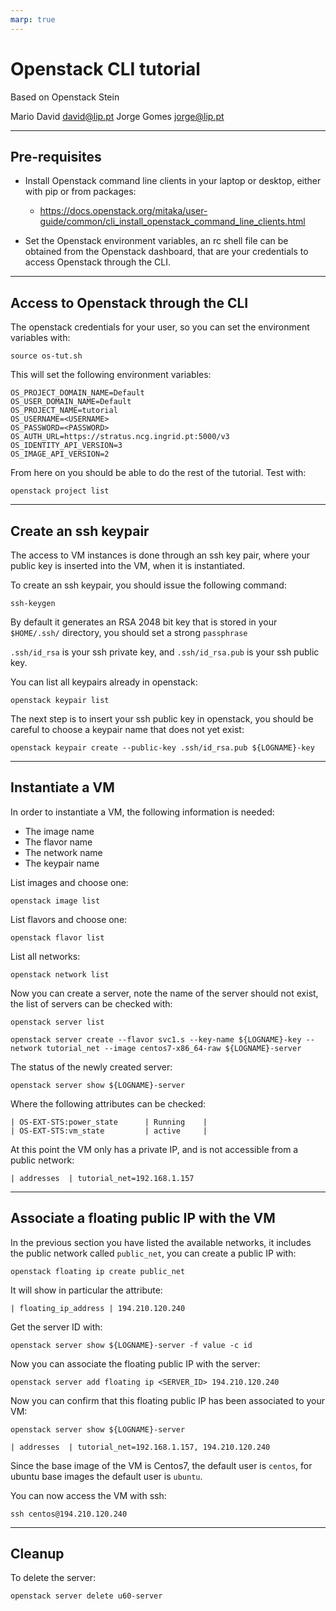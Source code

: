 ```yaml
---
marp: true
---
```

# Openstack CLI tutorial

Based on Openstack Stein

Mario David <david@lip.pt>
Jorge Gomes <jorge@lip.pt>

---

## Pre-requisites

* Install Openstack command line clients in your laptop or desktop, either
  with pip or from packages:
  * <https://docs.openstack.org/mitaka/user-guide/common/cli_install_openstack_command_line_clients.html>

* Set the Openstack environment variables, an rc shell file can be
  obtained from the Openstack dashboard, that are your credentials
  to access Openstack through the CLI.

---

## Access to Openstack through the CLI

The openstack credentials for your user, so you can set the
environment variables with:

    source os-tut.sh

This will set the following environment variables:

    OS_PROJECT_DOMAIN_NAME=Default
    OS_USER_DOMAIN_NAME=Default
    OS_PROJECT_NAME=tutorial
    OS_USERNAME=<USERNAME>
    OS_PASSWORD=<PASSWORD>
    OS_AUTH_URL=https://stratus.ncg.ingrid.pt:5000/v3
    OS_IDENTITY_API_VERSION=3
    OS_IMAGE_API_VERSION=2

From here on you should be able to do the rest of the tutorial. Test with:

    openstack project list

---

## Create an ssh keypair

The access to VM instances is done through an ssh key pair, where your public
key is inserted into the VM, when it is instantiated.

To create an ssh keypair, you should issue the following command:

    ssh-keygen

By default it generates an RSA 2048 bit key that is stored in your `$HOME/.ssh/`
directory, you should set a strong `passphrase`

`.ssh/id_rsa` is your ssh private key, and `.ssh/id_rsa.pub` is your ssh public
key.

You can list all keypairs already in openstack:

    openstack keypair list

The next step is to insert your ssh public key in openstack, you should be careful
to choose a keypair name that does not yet exist:

    openstack keypair create --public-key .ssh/id_rsa.pub ${LOGNAME}-key

---

## Instantiate a VM

In order to instantiate a VM, the following information is needed:

* The image name
* The flavor name
* The network name
* The keypair name

List images and choose one:

    openstack image list

List flavors and choose one:

    openstack flavor list

List all networks:

    openstack network list

Now you can create a server, note the name of the server should not exist, the
list of servers can be checked with:

    openstack server list

    openstack server create --flavor svc1.s --key-name ${LOGNAME}-key --network tutorial_net --image centos7-x86_64-raw ${LOGNAME}-server

The status of the newly created server:

    openstack server show ${LOGNAME}-server

Where the following attributes can be checked:

    | OS-EXT-STS:power_state      | Running    |
    | OS-EXT-STS:vm_state         | active     |

At this point the VM only has a private IP, and is not accessible from a public
network:

    | addresses  | tutorial_net=192.168.1.157 

---

## Associate a floating public IP with the VM

In the previous section you have listed the available networks, it includes
the public network called `public_net`, you can create a public IP with:

    openstack floating ip create public_net

It will show in particular the attribute:

    | floating_ip_address | 194.210.120.240

Get the server ID with:

    openstack server show ${LOGNAME}-server -f value -c id

Now you can associate the floating public IP with the server:

    openstack server add floating ip <SERVER_ID> 194.210.120.240

Now you can confirm that this floating public IP has been associated to your VM:

    openstack server show ${LOGNAME}-server
    
    | addresses  | tutorial_net=192.168.1.157, 194.210.120.240

Since the base image of the VM is Centos7, the default user is `centos`,
for ubuntu base images the default user is `ubuntu`.

You can now access the VM with ssh:

    ssh centos@194.210.120.240

---

## Cleanup

To delete the server:

    openstack server delete u60-server
